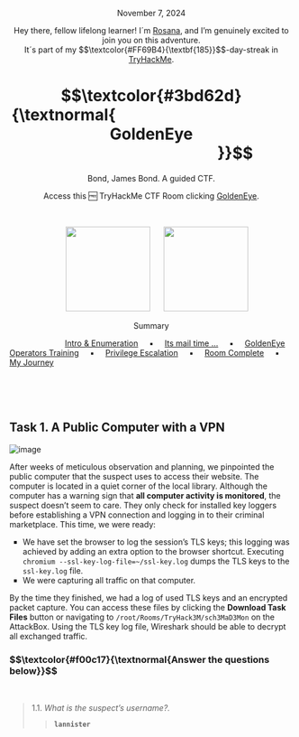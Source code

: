 <p align="center">November 7, 2024</p>
<p align="center">Hey there, fellow lifelong learner! I´m <a href="https://www.linkedin.com/in/rosanafssantos/">Rosana</a>, and I’m genuinely excited to join you on this adventure.<br>
It´s part of my $$\textcolor{#FF69B4}{\textbf{185}}$$-day-streak in  <a href="https://tryhackme.com/r/hacktivities">TryHackMe</a>.</p>

<h1 align="center">
  $$\textcolor{#3bd62d}{\textnormal{&nbsp;&nbsp;&nbsp;&nbsp;&nbsp;&nbsp;&nbsp;&nbsp;&nbsp;&nbsp;&nbsp;&nbsp;&nbsp;&nbsp;&nbsp;&nbsp;&nbsp;&nbsp;&nbsp;&nbsp;&nbsp;&nbsp;&nbsp;&nbsp;&nbsp;&nbsp;&nbsp;&nbsp;&nbsp;&nbsp;&nbsp;&nbsp;&nbsp;&nbsp;&nbsp;&nbsp;&nbsp;&nbsp;&nbsp;&nbsp;&nbsp;&nbsp;&nbsp;&nbsp;&nbsp;&nbsp;&nbsp; GoldenEye &nbsp;&nbsp;&nbsp;&nbsp;&nbsp;&nbsp;&nbsp;&nbsp;&nbsp;&nbsp;&nbsp;&nbsp;&nbsp;&nbsp;&nbsp;&nbsp;&nbsp;&nbsp;&nbsp;&nbsp;&nbsp;&nbsp;&nbsp;&nbsp;&nbsp;&nbsp;&nbsp;&nbsp;&nbsp;&nbsp;&nbsp;&nbsp;&nbsp;&nbsp;&nbsp;&nbsp;&nbsp;&nbsp;&nbsp;&nbsp;&nbsp;&nbsp;&nbsp;&nbsp;&nbsp;}}$$
</h1>
<p align="center">Bond, James Bond. A guided CTF.</p>
<p align="center">Access this 🆓 TryHackMe CTF Room clicking <a href="https://tryhackme.com/r/room/goldeneye">GoldenEye</a>.</p><br>
<p align="center">
  <img height="150px" hspace="20" src="https://tryhackme-images.s3.amazonaws.com/room-icons/77b55a2ac1ac79ca534d6fc003c042b3.png">
  <img height="150px" src="https://github.com/user-attachments/assets/42c32412-a499-4375-aec1-6f7065cad18b">
</p>

<p align="center">Summary</p>

&nbsp;&nbsp;&nbsp;&nbsp;&nbsp;&nbsp;&nbsp;&nbsp;&nbsp;&nbsp;&nbsp;&nbsp;&nbsp;&nbsp;&nbsp;&nbsp;&nbsp;&nbsp;&nbsp;&nbsp;&nbsp;&nbsp;&nbsp;&nbsp; [Intro & Enumeration](#1) &nbsp;&nbsp;&nbsp;&nbsp;▪️&nbsp;&nbsp;&nbsp;&nbsp; [Its mail time ...](#2) &nbsp;&nbsp;&nbsp;&nbsp;▪️&nbsp;&nbsp;&nbsp;&nbsp; [GoldenEye Operators Training](#3) &nbsp;&nbsp;&nbsp;&nbsp;▪️&nbsp;&nbsp;&nbsp;&nbsp; [Privilege Escalation](#4) &nbsp;&nbsp;&nbsp;&nbsp;▪️&nbsp;&nbsp;&nbsp;&nbsp; [Room Complete](#5) &nbsp;&nbsp;&nbsp;&nbsp;▪️&nbsp;&nbsp;&nbsp;&nbsp; [My Journey](#6)

<br>
<br>
<br>
<h2>Task 1. A Public Computer with a VPN<a id='1'></a></h2>

![image](https://github.com/user-attachments/assets/fe7e8d48-51e9-4ca7-ab34-05505786f770)

<p>After weeks of meticulous observation and planning, we pinpointed the public computer that the suspect uses to access their website. The computer is located in a quiet corner of the local library. Although the computer has a warning sign that <strong>all computer activity is monitored</strong>, the suspect doesn’t seem to care. They only check for installed key loggers before establishing a VPN connection and logging in to their criminal marketplace. This time, we were ready:</p>

<ul style="list-style-type:square">
    <li>We have set the browser to log the session’s TLS keys; this logging was achieved by adding an extra option to the browser shortcut. Executing <code>chromium --ssl-key-log-file=~/ssl-key.log</code> dumps the TLS keys to the <code>ssl-key.log</code> file.</li>
    <li>We were capturing all traffic on that computer.</li>
</ul></p>

<p>By the time they finished, we had a log of used TLS keys and an encrypted packet capture. You can access these files by clicking the <strong>Download Task Files</strong> button or navigating to <code>/root/Rooms/TryHack3M/sch3MaD3Mon</code> on the AttackBox. Using the TLS key log file, Wireshark should be able to decrypt all exchanged traffic.</p>

<h3 align="left"> $$\textcolor{#f00c17}{\textnormal{Answer the questions below}}$$ </h3>
<br>

> 1.1. <em>What is the suspect’s username?.</em><br><a id='1.1'></a>
>> <code><strong>lannister</strong></code>

